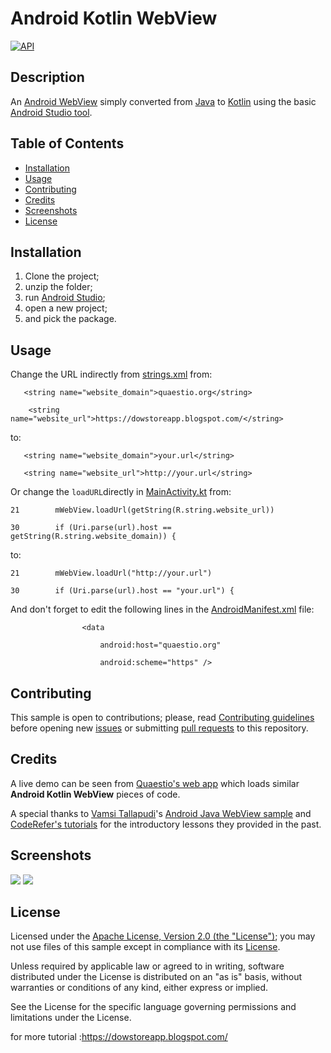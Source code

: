 # Android Kotlin WebView

[![API](https://img.shields.io/badge/API-19%2B-brightgreen.svg?style=flat)](https://android-arsenal.com/api?level=19)

## Description
An [Android WebView](https://d.android.com/guide/webapps/webview) simply converted from [Java](https://www.java.com/) to [Kotlin](https://kotlinlang.org/) using the basic [Android Studio tool](https://developer.android.com/studio/projects/add-kotlin#convert-to-kotlin-code).

## Table of Contents
* [Installation](#installation)
* [Usage](#usage)
* [Contributing](#contributing)
* [Credits](#credits)
* [Screenshots](#screenshots)
* [License](#license)

## Installation
1. Clone the project;
2. unzip the folder;
3. run [Android Studio](https://d.android.com/studio/);
4. open a new project;
5. and pick the package.

## Usage
Change the URL indirectly from [strings.xml](/app/src/main/res/values/strings.xml) from:

`   <string name="website_domain">quaestio.org</string>`

`    <string name="website_url">https://dowstoreapp.blogspot.com/</string>`

to:


`   <string name="website_domain">your.url</string>`

`   <string name="website_url">http://your.url</string>`

Or change the `loadURL`directly in [MainActivity.kt](/app/src/main/java/org/quaestio/kotlinconvertedwebview/MainActivity.kt) from:

`21        mWebView.loadUrl(getString(R.string.website_url))`

`30        if (Uri.parse(url).host == getString(R.string.website_domain)) {`

to:

`21        mWebView.loadUrl("http://your.url")`

`30        if (Uri.parse(url).host == "your.url") {`

And don't forget to edit the following lines in the [AndroidManifest.xml](/app/src/main/AndroidManifest.xml) file:

`                <data`

`                    android:host="quaestio.org"`

`                    android:scheme="https" />`

## Contributing
This sample is open to contributions; please, read [Contributing guidelines](/CONTRIBUTING.md) before opening new [issues](https://github.com/QuaestioOrg/kotlin-converted-webview/issues) or submitting [pull requests](https://github.com/QuaestioOrg/kotlin-converted-webview/pulls) to this repository.

## Credits
A live demo can be seen from [Quaestio's web app](https://e5kmd.app.goo.gl/zvpW) which loads similar **Android Kotlin WebView** pieces of code.

A special thanks to [Vamsi Tallapudi](https://github.com/vamsitallapudi)'s [Android Java WebView sample](https://github.com/vamsitallapudi/create-android-app-for-website) and [CodeRefer's tutorials](https://www.coderefer.com/create-android-app-for-website/) for the introductory lessons they provided in the past.



## Screenshots
![](/screenshots/1_hires.png) ![](/screenshots/2_hires.png)

## License
Licensed under the [Apache License, Version 2.0 (the "License")](http://www.apache.org/licenses/LICENSE-2.0); you may not use files of this sample except in compliance with its [License](/LICENSE).

Unless required by applicable law or agreed to in writing, software distributed under the License is distributed on an "as is" basis, without warranties or conditions of any kind, either express or implied.

See the License for the specific language governing permissions and limitations under the License.


for more tutorial :https://dowstoreapp.blogspot.com/
